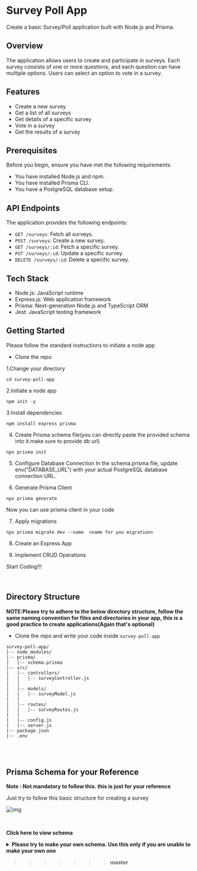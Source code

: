 # Survey Poll App

Create a basic Survey/Poll application built with Node.js and Prisma.

## Overview

The application allows users to create and participate in surveys. Each survey consists of one or more questions, and each question can have multiple options. Users can select an option to vote in a survey.


## Features

- Create a new survey
- Get a list of all surveys
- Get details of a specific survey
- Vote in a survey
- Get the results of a survey

  
## Prerequisites

Before you begin, ensure you have met the following requirements:

- You have installed Node.js and npm.
- You have installed Prisma CLI.
- You have a PostgreSQL database setup.
 

## API Endpoints

The application provides the following endpoints:

- `GET /surveys`: Fetch all surveys.
- `POST /surveys`: Create a new survey.
- `GET /surveys/:id`: Fetch a specific survey.
- `PUT /surveys/:id`: Update a specific survey.
- `DELETE /surveys/:id`: Delete a specific survey.


## Tech Stack

- Node.js: JavaScript runtime
- Express.js: Web application framework
- Prisma: Next-generation Node.js and TypeScript ORM
- Jest: JavaScript testing framework

## Getting Started

Please follow the standard instructions to initiate a node app


- Clone the repo
  

1.Change your directory
```
cd survey-poll-app
```

2.Initiate a node app
```
npm init -y
```

3.Install dependencies
```
npm install express prisma 
```

4. Create Prisma schema file(you can directly paste the provided schema into it.make sure to provide db url)
```
npx prisma init
```

5. Configure Database Connection
In the schema.prisma file, update env("DATABASE_URL") with your actual PostgreSQL database connection URL.

6. Generate Prisma Client  
```
npx prisma generate
```
Now you can use prisma client in your code

7. Apply migrations
```
npx prisma migrate dev --name  <name for you migration>
```

8. Create an Express App
   
9. Implement CRUD Operations 
   
Start Coding!!!

<br>

## Directory Structure

**NOTE:Please try to adhere to the below directory structure, follow the same naming convention for files and directories in your app, this is a good practice to create applications(Again that's optional)**

- Clone the repo and write your code inside `survey-poll-app`


```
survey-poll-app/
|-- node_modules/
|-- prisma/
|   |-- schema.prisma
|-- src/
|   |-- controllers/
|   |   |-- surveyController.js
|   |
|   |-- models/
|   |   |-- surveyModel.js
|   |
|   |-- routes/
|   |   |-- surveyRoutes.js
|   |
|   |-- config.js
|   |-- server.js
|-- package.json
|-- .env
```
<br><br>

## Prisma Schema for your Reference

**Note : Not mandatory to follow this. this is just for your reference**

Just try to follow this basic structure for creating a survey

![img](./basic-survey.png)


<br>

<b>Click here to view schema<b>

<details>

<summary><b>Please try to make your own schema. Use this only if you are unable to make your own one<b></summary>

```
datasource db {
  provider = "postgresql"
  url      = env("DATABASE_URL")
}

generator client {
  provider = "prisma-client-js"
}

model Survey {
  id        Int      @id @default(autoincrement())
  title     String
  questions Question[]
}

model Question {
  id       Int      @id @default(autoincrement())
  text     String
  options  Option[]
  surveyId Int
  Survey   Survey   @relation(fields: [surveyId], references: [id])
}

model Option {
  id          Int      @id @default(autoincrement())
  text        String
  votes       Int      @default(0)
  questionId  Int
  Question    Question @relation(fields: [questionId], references: [id])
}

```
</details>



    
>>>>>>> master
